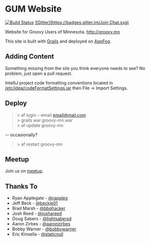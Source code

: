 GUM Website
===========
[![Build Status](https://snap-ci.com/GroovyMN/gum-website/branch/master/build_image)](https://snap-ci.com/GroovyMN/gum-website/branch/master)
[![Gitter](https://badges.gitter.im/Join Chat.svg)](https://gitter.im/GroovyMN?utm_source=badge&utm_medium=badge&utm_campaign=pr-badge&utm_content=badge)

Website for Groovy Users of Minnesota. <http://groovy.mn>

This site is built with [Grails](http://grails.org) and deployed on [AppFog](http://www.appfog.com). 

Adding Content
--------------
Something missing from the site you think everyone needs to see? No problem, just open a pull request.

IntelliJ project code formatting conventions located in [/etc/idea/codeFormatSettings.jar](https://github.com/GroovyMN/gum-website/blob/master/etc/idea/codeFormatSettings.jar) then File -> Import Settings.

Deploy
------
> \> af login --email email@mail.com  
> \> grails war groovy-mn.war  
> \> af update groovy-mn  

-- occasionally? 
> \> af restart groovy-mn  

Meetup
--------------
Join us on [meetup](http://www.meetup.com/groovymn/).

Thanks To
---------
* Ryan Applegate - [@rappleg](http://twitter.com/rappleg)
* Jeff Beck - [@beckje01](http://twitter.com/beckje01)
* Brad Marsh - [@bbqhacker](http://twitter.com/bbqhacker)
* Josh Reed - [@joshareed](http://twitter.com/joshareed)
* Doug Sabers - [@lightsabersd](http://twitter.com/lightsabersd)
* Aaron Zirbes - [@aaronzirbes](http://twitter.com/aaronzirbes)
* Bobby Warner - [@bobbywarner](http://twitter.com/bobbywarner)
* Eric Kinsella - [@staticnull](http://twitter.com/staticnull)
